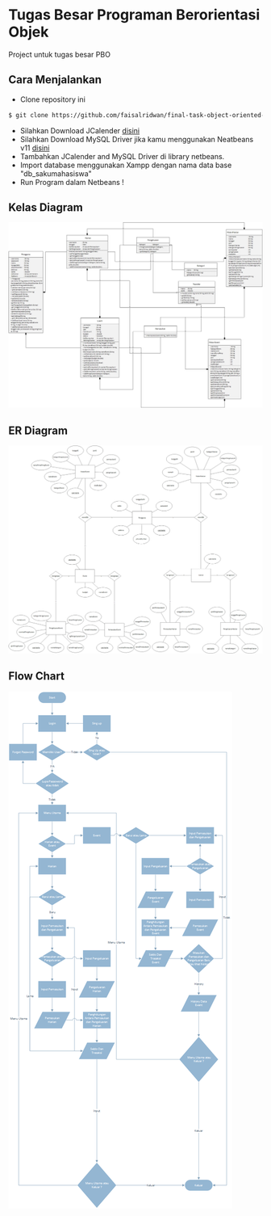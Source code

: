 # Tugas Besar Programan Berorientasi Objek

Project untuk tugas besar PBO

## Cara Menjalankan

 * Clone repository ini 
 ```bash
$ git clone https://github.com/faisalridwan/final-task-object-oriented-programming.git
```
 * Silahkan Download JCalender [disini](http://www.java2s.com/Code/JarDownload/jcalendar/jcalendar-1.4.jar.zip)
 * Silahkan Download MySQL Driver jika kamu menggunakan Neatbeans v11 [disini](https://storage.googleapis.com/google-code-archive-downloads/v2/code.google.com/find-ur-pal/mysql-connector-java-5.1.18-bin.jar)
 * Tambahkan JCalender and MySQL Driver di library netbeans.
 * Import database menggunakan Xampp dengan nama data base "db_sakumahasiswa"
 * Run Program dalam Netbeans !
 
 ## Kelas Diagram
 
 <img src="image/Class%20Diagram.jpg">
 
 ## ER Diagram
 
  <img src="image/ER%20Diagram.png">
  
  ## Flow Chart
  
  <img src="image/Flowchart%20.png"> 
 



